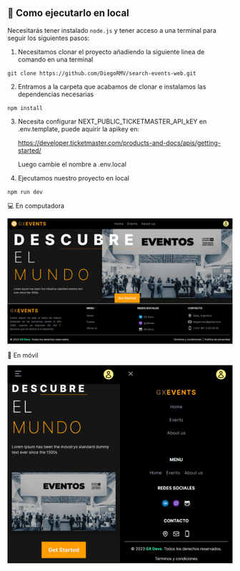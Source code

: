 ## 🚀 Como ejecutarlo en local

Necesitarás tener instalado ``` node.js ``` y tener acceso a una terminal para seguir los siguientes pasos:
>
1. Necesitamos clonar el proyecto añadiendo la siguiente linea de comando en una terminal
```
git clone https://github.com/DiegoRMV/search-events-web.git
```
>
2. Entramos a la carpeta que acabamos de clonar e instalamos las dependencias necesarias
```
npm install

```
>
3. Necesita configurar NEXT_PUBLIC_TICKETMASTER_API_kEY en .env.template, puede aquirir la apikey en: 

    https://developer.ticketmaster.com/products-and-docs/apis/getting-started/

    Luego cambie el nombre a .env.local
>
4. Ejecutamos nuestro proyecto en local
```
npm run dev

```

💻 En computadora
>
<img width="1200" alt="Captura de Pantalla Desktop" src="./public/desktop.png">

📱 En móvil
>
<img width="50%" alt="Captura de Pantalla Movil" src="./public/movil.png"><img width="50%" alt="Captura de Pantalla Movil" src="./public/movil-1.png">